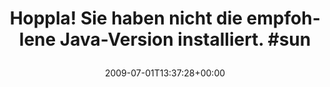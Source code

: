 ---
retweeted: false
source: <a href="http://twitter.com" rel="nofollow">Twitter Web Client</a>
entities:
  hashtags:
  - text: sun
    indices:
    - '65'
    - '69'
  symbols: []
  user_mentions: []
  urls: []
display_text_range:
- '0'
- '69'
favorite_count: '0'
id_str: '2419980637'
truncated: false
retweet_count: '0'
id: '2419980637'
created_at: Wed Jul 01 13:37:28 +0000 2009
favorited: false
full_text: 'Hoppla! Sie haben nicht die empfohlene Java-Version installiert. #sun'
lang: de
tags:
- sun
- pesos/twitter
date: '2009-07-01T13:37:28+00:00'
src: https://twitter.com/bascht/status/2419980637
original_url: https://twitter.com/bascht/status/2419980637
type: twitter_tweet
text: 'Hoppla! Sie haben nicht die empfohlene Java-Version installiert. #sun'
title: 'Hoppla! Sie haben nicht die empfohlene Java-Version installiert. #sun

  '

---